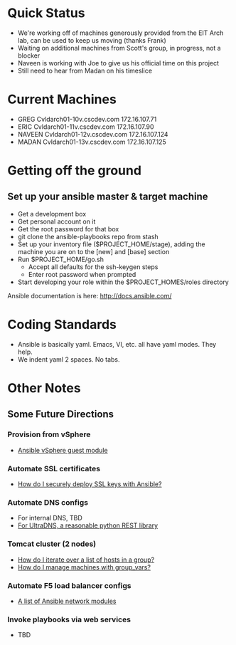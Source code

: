 
# Quick Status
* We're working off of machines generously provided from the EIT Arch lab, can be used to keep us moving (thanks Frank)
* Waiting on additional machines from Scott's group, in progress, not a blocker
* Naveen is working with Joe to give us his official time on this project
* Still need to hear from Madan on his timeslice

# Current Machines
* GREG 	  Cvldarch01-10v.cscdev.com        172.16.107.71
* ERIC 	  Cvldarch01-11v.cscdev.com        172.16.107.90
* NAVEEN 	  Cvldarch01-12v.cscdev.com        172.16.107.124
* MADAN 	  Cvldarch01-13v.cscdev.com        172.16.107.125

# Getting off the ground

## Set up your ansible master & target machine

* Get a development box
* Get personal account on it
* Get the root password for that box
* git clone the ansible-playbooks repo from stash
* Set up your inventory file ($PROJECT_HOME/stage), adding the machine you are on to the [new] and [base] section
* Run $PROJECT_HOME/go.sh
  * Accept all defaults for the ssh-keygen steps
  * Enter root password when prompted
* Start developing your role within the $PROJECT_HOMES/roles directory

Ansible documentation is here: http://docs.ansible.com/


# Coding Standards
* Ansible is basically yaml. Emacs, VI, etc. all have yaml modes. They help.
* We indent yaml 2 spaces. No tabs.

# Other Notes

## Some Future Directions

### Provision from vSphere
* [Ansible vSphere guest module](http://docs.ansible.com/vsphere_guest_module.html)

### Automate SSL certificates
* [How do I securely deploy SSL keys with Ansible?](http://red-badger.com/blog/2014/02/28/deploying-ssl-keys-securely-with-ansible/)

### Automate DNS configs
* For internal DNS, TBD
* [For UltraDNS, a reasonable python REST library](http://docs.python-requests.org/en/latest/index.html)

### Tomcat cluster (2 nodes)
* [How do I iterate over a list of hosts in a group?](http://docs.ansible.com/faq.html)
* [How do I manage machines with group_vars?](https://gist.github.com/anonymous/5e1f88c5acc0dc699093)

### Automate F5 load balancer configs
* [A list of Ansible network modules](http://docs.ansible.com/list_of_network_modules.html)

### Invoke playbooks via web services
* TBD


